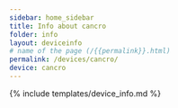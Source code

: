 ```yaml
---
sidebar: home_sidebar
title: Info about cancro
folder: info
layout: deviceinfo
# name of the page (/{{permalink}}.html)
permalink: /devices/cancro/
device: cancro
---
```

{% include templates/device_info.md %}
